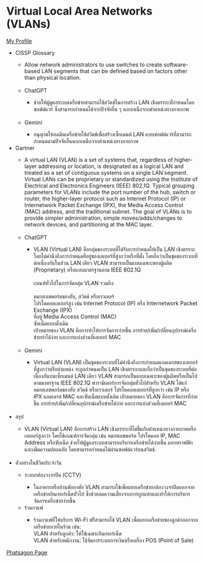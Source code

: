 # Virtual Local Area Networks (VLANs)

<a href="https://witchapolinaksorn.github.io/"> My Profile </a>

<ul>
  <li>CISSP Glossary</li>
    <ul>
        <li>Allow network administrators to use switches to create software-based LAN segments that can be defined based on factors other than physical location.</li>
        <br>
        <li>ChatGPT</li>
        <ul>
            <li>ช่วยให้ผู้ดูแลระบบเครือข่ายสามารถใช้สวิตช์ในการสร้าง LAN เชิงตรรกะที่กำหนดโดยซอฟต์แวร์ ซึ่งสามารถกำหนดได้จากปัจจัยอื่น ๆ นอกเหนือจากตำแหน่งทางกายภาพ</li>
        </ul>
        <br>
        <li>Gemini</li>
        <ul>
            <li>อนุญาตให้อดมินเครือข่ายใช้สวิตช์เพื่อสร้างเซ็กเมนต์ LAN แบบซอฟต์แวร์ที่สามารถกำหนดตามปัจจัยอื่นนอกเหนือจากตำแหน่งทางกายภาพ</li>
        </ul>
    </ul>
  <li>Gartner</li>
    <ul>
        <li>A virtual LAN (VLAN) is a set of systems that, regardless of higher-layer addressing or location, is designated as a logical LAN and treated as a set of contiguous systems on a single LAN segment. Virtual LANs can be proprietary or standardized using the Institute of Electrical and Electronics Engineers (IEEE) 802.1Q. Typical grouping parameters for VLANs include the port number of the hub, switch or router, the higher-layer protocol such as Internet Protocol (IP) or Internetwork Packet Exchange (IPX), the Media Access Control (MAC) address, and the traditional subnet. The goal of VLANs is to provide simpler administration, simple moves/adds/changes to network devices, and partitioning at the MAC layer.</li>
        <br>
        <li>ChatGPT</li>
        <ul>
            <li>
            VLAN (Virtual LAN) คือกลุ่มของระบบที่ได้รับการกำหนดให้เป็น LAN เชิงตรรกะ โดยไม่คำนึงถึงการกำหนดที่อยู่ของเลเยอร์ที่สูงกว่าหรือที่ตั้ง โดยถือว่าเป็นชุดของระบบที่ต่อเนื่องกันในส่วน LAN เดียว VLAN สามารถเป็นแบบเฉพาะของผู้ผลิต (Proprietary) หรือแบบมาตรฐานตาม IEEE 802.1Q
            <br>
            <br>
            เกณฑ์ทั่วไปในการจัดกลุ่ม VLAN รวมถึง:
            <br>
            <br>
            หมายเลขพอร์ตของฮับ, สวิตช์ หรือเราเตอร์
            <br>
            โปรโตคอลเลเยอร์สูง เช่น Internet Protocol (IP) หรือ Internetwork Packet Exchange (IPX)
            <br>
            ที่อยู่ Media Access Control (MAC)
            <br>
            ซับเน็ตแบบดั้งเดิม
            <br>
            เป้าหมายของ VLAN คือการทำให้การจัดการง่ายขึ้น การย้าย/เพิ่ม/เปลี่ยนอุปกรณ์เครือข่ายทำได้ง่าย และการแบ่งส่วนที่เลเยอร์ MAC
            </li>
        </ul>
        <br>
        <li>Gemini</li>
        <ul>
            <li>Virtual LAN (VLAN) เป็นชุดของระบบที่ไม่คำนึงถึงการกำหนดแอดเดรสของเลเยอร์ที่สูงกว่าหรือตำแหน่ง จะถูกกำหนดเป็น LAN เชิงตรรกะและถือว่าเป็นชุดของระบบที่ต่อเนื่องกันบนเซ็กเมนต์ LAN เดียว VLAN สามารถเป็นแบบเฉพาะของผู้ผลิตหรือเป็นไปตามมาตรฐาน IEEE 802.1Q พารามิเตอร์การจัดกลุ่มทั่วไปสำหรับ VLAN ได้แก่ หมายเลขพอร์ตของฮับ สวิตช์ หรือเราเตอร์ โปรโตคอลเลเยอร์ที่สูงกว่า เช่น IP หรือ IPX แอดเดรส MAC และซับเน็ตแบบดั้งเดิม เป้าหมายของ VLAN คือการจัดการที่ง่ายขึ้น การย้าย/เพิ่ม/เปลี่ยนอุปกรณ์เครือข่ายได้ง่าย และการแบ่งส่วนที่เลเยอร์ MAC</li>
        </ul>
    </ul>
    <br>
    <li>สรุป</li>
    <ul>
        <li>VLAN (Virtual LAN) คือการสร้าง LAN เชิงตรรกะที่ไม่ขึ้นกับตำแหน่งทางกายภาพหรือเลเยอร์สูงกว่า โดยใช้เกณฑ์การจัดกลุ่ม เช่น หมายเลขพอร์ต โปรโตคอล IP, MAC Address หรือซับเน็ต ช่วยให้ผู้ดูแลระบบสามารถบริหารเครือข่ายได้ง่ายขึ้น แยกทราฟฟิก และเพิ่มความปลอดภัย โดยสามารถกำหนดได้ผ่านซอฟต์แวร์บนสวิตช์.</li>
    </ul>
    <br>
    <li>ตัวอย่างในชีวิตประจำวัน</li>
    <ul>
        <li>ระบบกล้องวงจรปิด (CCTV)</li>
        <ul>
            <li>ในอาคารหรือบ้านพักอาศัย VLAN สามารถใช้เพื่อแยกเครือข่ายกล้องวงจรปิดออกจากเครือข่ายอินเทอร์เน็ตทั่วไป ซึ่งช่วยลดความเสี่ยงจากการถูกแฮกและทำให้การบริหารจัดการเครือข่ายง่ายขึ้น</li>
        </ul>
        <li>ร้านกาแฟ</li>
        <ul>
            <li>
            ร้านกาแฟที่ให้บริการ Wi-Fi ฟรีสามารถใช้ VLAN เพื่อแยกเครือข่ายของลูกค้าออกจากเครือข่ายภายในร้าน เช่น:
            <br>
            VLAN สำหรับลูกค้า: ให้ใช้เฉพาะอินเทอร์เน็ต
            <br>
            VLAN สำหรับพนักงาน: ใช้จัดการระบบการเงินหรือเครื่อง POS (Point of Sale)
            </li>
        </ul>
    </ul>
</ul>


<a href="https://phatsagon.github.io/vlan"> Phatsagon Page </a>